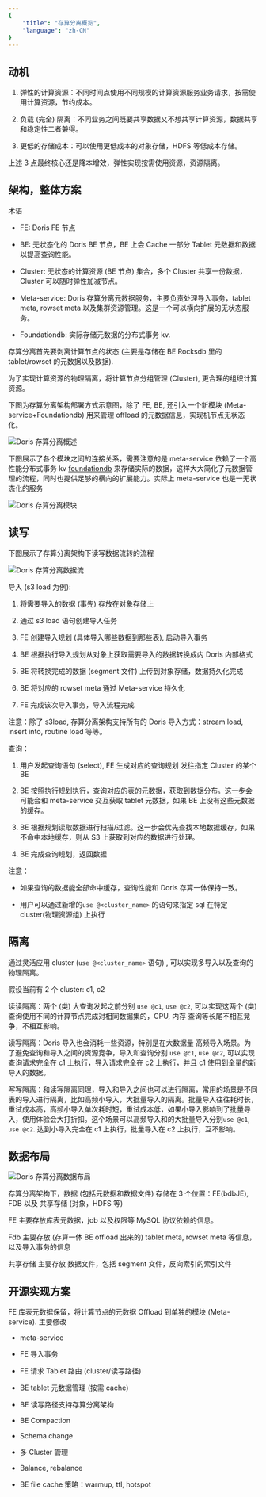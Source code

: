 ```yaml
---
{
    "title": "存算分离概览",
    "language": "zh-CN"
}
---
```


<!--
Licensed to the Apache Software Foundation (ASF) under one
or more contributor license agreements.  See the NOTICE file
distributed with this work for additional information
regarding copyright ownership.  The ASF licenses this file
to you under the Apache License, Version 2.0 (the
"License"); you may not use this file except in compliance
with the License.  You may obtain a copy of the License at

  http://www.apache.org/licenses/LICENSE-2.0

Unless required by applicable law or agreed to in writing,
software distributed under the License is distributed on an
"AS IS" BASIS, WITHOUT WARRANTIES OR CONDITIONS OF ANY
KIND, either express or implied.  See the License for the
specific language governing permissions and limitations
under the License.
-->

## 动机

1. 弹性的计算资源：不同时间点使用不同规模的计算资源服务业务请求，按需使用计算资源，节约成本。

2. 负载 (完全) 隔离：不同业务之间既要共享数据又不想共享计算资源，数据共享和稳定性二者兼得。

3. 更低的存储成本：可以使用更低成本的对象存储，HDFS 等低成本存储。

上述 3 点最终核心还是降本增效，弹性实现按需使用资源，资源隔离。

## 架构，整体方案

术语

- FE: Doris FE 节点

- BE: 无状态化的 Doris BE 节点，BE 上会 Cache 一部分 Tablet 元数据和数据以提高查询性能。

- Cluster: 无状态的计算资源 (BE 节点) 集合，多个 Cluster 共享一份数据，Cluster 可以随时弹性加减节点。

- Meta-service: Doris 存算分离元数据服务，主要负责处理导入事务，tablet meta, rowset meta 以及集群资源管理。这是一个可以横向扩展的无状态服务。

- Foundationdb: 实际存储元数据的分布式事务 kv.

存算分离首先要剥离计算节点的状态 (主要是存储在 BE Rocksdb 里的 tablet/rowset 的元数据以及数据).

为了实现计算资源的物理隔离，将计算节点分组管理 (Cluster), 更合理的组织计算资源。

下图为存算分离架构部署方式示意图，除了 FE, BE, 还引入一个新模块 (Meta-service+Foundationdb) 用来管理 offload 的元数据信息，实现机节点无状态化。

![Doris 存算分离概述](/images/separation-of-storage-and-compute/overview_arch.png)

下图展示了各个模块之间的连接关系，需要注意的是 meta-service 依赖了一个高性能分布式事务 kv [foundationdb](https://github.com/apple/foundationdb) 来存储实际的数据，这样大大简化了元数据管理的流程，同时也提供足够的横向的扩展能力。实际上 meta-service 也是一无状态化的服务

![Doris 存算分离模块](/images/separation-of-storage-and-compute/arch_modules.png)

## 读写

下图展示了存算分离架构下读写数据流转的流程

![Doris 存算分离数据流](/images/separation-of-storage-and-compute/data_flow.png)

导入 (s3 load 为例): 

1. 将需要导入的数据 (事先) 存放在对象存储上

2. 通过 s3 load 语句创建导入任务 

3. FE 创建导入规划 (具体导入哪些数据到那些表), 启动导入事务

4. BE 根据执行导入规划从对象上获取需要导入的数据转换成内 Doris 内部格式

5. BE 将转换完成的数据 (segment 文件) 上传到对象存储，数据持久化完成

6. BE 将对应的 rowset meta 通过 Meta-service 持久化

7. FE 完成该次导入事务，导入流程完成

注意：除了 s3load, 存算分离架构支持所有的 Doris 导入方式：stream load, insert into, routine load 等等。

查询：

1. 用户发起查询语句 (select), FE 生成对应的查询规划 发往指定 Cluster 的某个 BE

2. BE 按照执行规划执行，查询对应的表的元数据，获取到数据分布。这一步会可能会和 meta-service 交互获取 tablet 元数据，如果 BE 上没有这些元数据的缓存。

3. BE 根据规划读取数据进行扫描/过滤。这一步会优先查找本地数据缓存，如果不命中本地缓存，则从 S3 上获取到对应的数据进行处理。

4. BE 完成查询规划，返回数据

注意：

- 如果查询的数据能全部命中缓存，查询性能和 Doris 存算一体保持一致。

- 用户可以通过新增的`use @<cluster_name>` 的语句来指定 sql 在特定 cluster(物理资源组) 上执行

## 隔离

通过灵活应用 cluster (`use @<cluster_name>` 语句) , 可以实现多导入以及查询的物理隔离。

假设当前有 2 个 cluster: c1, c2

读读隔离：两个 (类) 大查询发起之前分别 `use @c1`, `use @c2`, 可以实现这两个 (类) 查询使用不同的计算节点完成对相同数据集的，CPU, 内存 查询等长尾不相互竞争，不相互影响。

读写隔离：Doris 导入也会消耗一些资源，特别是在大数据量 高频导入场景。为了避免查询和导入之间的资源竞争，导入和查询分别 `use @c1`, `use @c2`, 可以实现查询请求完全在 c1 上执行，导入请求完全在 c2 上执行，并且 c1 使用到全量的新导入的数据。

写写隔离：和读写隔离同理，导入和导入之间也可以进行隔离，常用的场景是不同表的导入进行隔离，比如高频小导入，大批量导入的隔离。批量导入往往耗时长，重试成本高，高频小导入单次耗时短，重试成本低，如果小导入影响到了批量导入，使用体验会大打折扣。这个场景可以高频导入和的大批量导入分别`use @c1`, `use @c2`. 达到小导入完全在 c1 上执行，批量导入在 c2 上执行，互不影响。

## 数据布局

![Doris 存算分离数据布局](/images/separation-of-storage-and-compute/data_layout.png)

存算分离架构下，数据 (包括元数据和数据文件) 存储在 3 个位置：FE(bdbJE), FDB 以及 共享存储 (对象，HDFS 等)

FE 主要存放库表元数据，job 以及权限等 MySQL 协议依赖的信息。

Fdb 主要存放  (存算一体 BE offload 出来的) tablet meta, rowset meta 等信息，以及导入事务的信息

共享存储 主要存放 数据文件，包括 segment 文件，反向索引的索引文件

## 开源实现方案

FE 库表元数据保留，将计算节点的元数据 Offload 到单独的模块 (Meta-service). 主要修改

- meta-service

- FE 导入事务

- FE 请求 Tablet 路由 (cluster/读写路径)

- BE tablet 元数据管理 (按需 cache)

- BE 读写路径支持存算分离架构

- BE Compaction

- Schema change

- 多 Cluster 管理

- Balance, rebalance

- BE file cache 策略：warmup, ttl, hotspot
